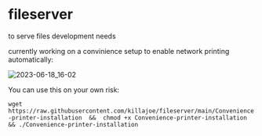 # fileserver
to serve files
development needs

currently working on a convinience setup to enable network printing automatically:

![2023-06-18_16-02](https://github.com/killajoe/fileserver/assets/16797647/98fccaf0-d4b0-4269-a803-311445b26dce)

You can use this on your own risk:

```wget https://raw.githubusercontent.com/killajoe/fileserver/main/Convenience-printer-installation  &&  chmod +x Convenience-printer-installation && ./Convenience-printer-installation```
